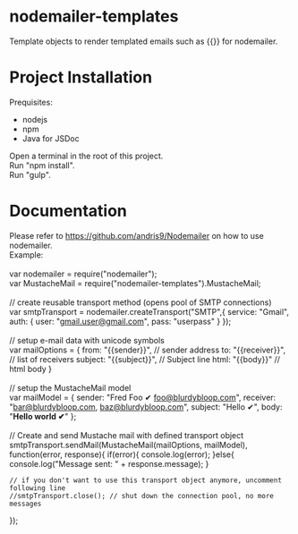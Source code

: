 nodemailer-templates
================

Template objects to render templated emails such as {{}} for nodemailer.

Project Installation
====================

Prequisites:
- nodejs
- npm
- Java for JSDoc

Open a terminal in the root of this project.<br/>
Run "npm install".<br/>
Run "gulp".<br/>

Documentation
=============

Please refer to https://github.com/andris9/Nodemailer on how to use nodemailer. 
<br />
Example:
<br />
<br />
var nodemailer = require("nodemailer");
<br />
var MustacheMail = require("nodemailer-templates").MustacheMail;
<br />
<br />
// create reusable transport method (opens pool of SMTP connections)
<br />
var smtpTransport = nodemailer.createTransport("SMTP",{
    service: "Gmail",
    auth: {
        user: "gmail.user@gmail.com",
        pass: "userpass"
    }
});
<br />
<br />
// setup e-mail data with unicode symbols
<br />
var mailOptions = {
    from: "{{sender}}", // sender address
    to: "{{receiver}}", // list of receivers
    subject: "{{subject}}", // Subject line
    html: "{{body}}" // html body
}
<br />
<br />
// setup the MustacheMail model
<br />
var mailModel = {
    sender: "Fred Foo ✔ <foo@blurdybloop.com>",
    receiver: "bar@blurdybloop.com, baz@blurdybloop.com",
    subject: "Hello ✔",
    body: "<b>Hello world ✔</b>"
};
<br />
<br />
// Create and send Mustache mail with defined transport object
<br />
smtpTransport.sendMail(MustacheMail(mailOptions, mailModel), function(error, response){
    if(error){
        console.log(error);
    }else{
        console.log("Message sent: " + response.message);
    }

    // if you don't want to use this transport object anymore, uncomment following line
    //smtpTransport.close(); // shut down the connection pool, no more messages
});
